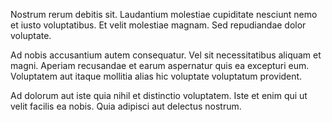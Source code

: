 Nostrum rerum debitis sit. Laudantium molestiae cupiditate nesciunt nemo et iusto voluptatibus. Et velit molestiae magnam. Sed repudiandae dolor voluptate.
 Ad nobis accusantium autem consequatur. Vel sit necessitatibus aliquam et magni. Aperiam recusandae et earum aspernatur quis ea excepturi eum. Voluptatem aut itaque mollitia alias hic voluptate voluptatum provident.
 Ad dolorum aut iste quia nihil et distinctio voluptatem. Iste et enim qui ut velit facilis ea nobis. Quia adipisci aut delectus nostrum.